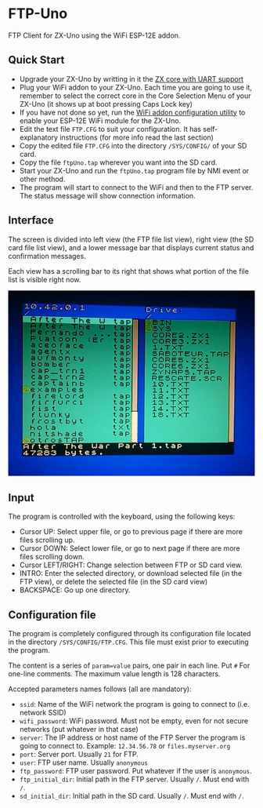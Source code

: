 # FTP-Uno
FTP Client for ZX-Uno using the WiFi ESP-12E addon.

## Quick Start

- Upgrade your ZX-Uno by writting in it the [ZX core with UART support](https://github.com/yomboprime/zxuno-addons/blob/master/test24_uart/v4/COREn.ZX1?raw=true)
- Plug your WiFi addon to your ZX-Uno. Each time you are going to use it, remember to select the correct core in the Core Selection Menu of your ZX-Uno (it shows up at boot pressing Caps Lock key)
- If you have not done so yet, run the [WiFi addon configuration utility](https://github.com/yomboprime/ZXYLib/blob/master/WIFICONF.tap?raw=true) to enable your ESP-12E WiFi module for the ZX-Uno.
- Edit the text file `FTP.CFG` to suit your configuration. It has self-explanatory instructions (for more info read the last section)
- Copy the edited file `FTP.CFG` into the directory `/SYS/CONFIG/` of your SD card.
- Copy the file `ftpUno.tap` wherever you want into the SD card.
- Start your ZX-Uno and run the `ftpUno.tap` program file by NMI event or other method.
- The program will start to connect to the WiFi and then to the FTP server. The status message will show connection information.

## Interface

The screen is divided into left view (the FTP file list view), right view (the SD card file list view), and a lower message bar that displays current status and confirmation messages.

Each view has a scrolling bar to its right that shows what portion of the file list is visible right now.

![Screenshot](https://github.com/yomboprime/FTP_Uno/raw/master/screenshots/FTPscreenshot.jpg)

## Input

The program is controlled with the keyboard, using the following keys:

- Cursor UP: Select upper file, or go to previous page if there are more files scrolling up.
- Cursor DOWN: Select lower file, or go to next page if there are more files scrolling down.
- Cursor LEFT/RIGHT: Change selection between FTP or SD card view.
- INTRO: Enter the selected directory, or download selected file (in the FTP view), or delete the selected file (in the SD card view)
- BACKSPACE: Go up one directory.

## Configuration file

The program is completely configured through its configuration file located in the directory `/SYS/CONFIG/FTP.CFG`. This file must exist prior to executing the program.

The content is a series of `param=value` pairs, one pair in each line. Put `#` For one-line comments. The maximum value length is 128 characters.

Accepted parameters names follows (all are mandatory):

- `ssid`: Name of the WiFi network the program is going to connect to (i.e. network SSID)
- `wifi_password`: WiFi password. Must not be empty, even for not secure networks (put whatever in that case)
- `server`: The IP address or host name of the FTP Server the program is going to connect to. Example: `12.34.56.78` or `files.myserver.org`
- `port`: Server port. Usually `21` for FTP.
- `user`: FTP user name. Usually `anonymous`
- `ftp_password`: FTP user password. Put whatever if the user is `anonymous`.
- `ftp_initial_dir`: Initial path in the FTP server. Usually `/`. Must end with `/`.
- `sd_initial_dir`: Initial path in the SD card. Usually `/`. Must end with `/`.
